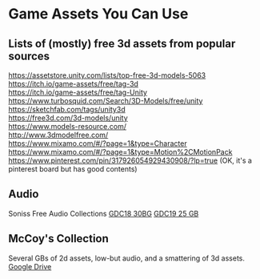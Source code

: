 # Game Assets You Can Use

## Lists of (mostly) free 3d assets from popular sources

https://assetstore.unity.com/lists/top-free-3d-models-5063  
https://itch.io/game-assets/free/tag-3d  
https://itch.io/game-assets/free/tag-Unity  
https://www.turbosquid.com/Search/3D-Models/free/unity  
https://sketchfab.com/tags/unity3d  
https://free3d.com/3d-models/unity  
https://www.models-resource.com/  
http://www.3dmodelfree.com/  
https://www.mixamo.com/#/?page=1&type=Character  
https://www.mixamo.com/#/?page=1&type=Motion%2CMotionPack  
https://www.pinterest.com/pin/317926054929430908/?lp=true (OK, it's a pinterest board but has good contents)  


## Audio

Soniss Free Audio Collections [GDC18 30BG](https://sonniss.com/gameaudiogdc18/) [GDC19 25 GB](https://sonniss.com/gameaudiogdc19/)  

## McCoy's Collection

Several GBs of 2d assets, low-but audio, and a smattering of 3d assets. [Google Drive](https://drive.google.com/drive/folders/1yOP7uucHJ0X_uifl6srZzCmGmlh0a-E2?usp=sharing)  
